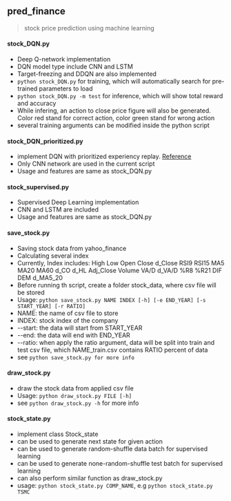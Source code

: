 ## pred_finance
> stock price prediction using machine learning

#### stock_DQN.py
 - Deep Q-network implementation
 - DQN model type include CNN and LSTM
 - Target-freezing and DDQN are also implemented
 - ```python stock_DQN.py``` for training, which will automatically search for pre-trained parameters to load
 - ```python stock_DQN.py -m test``` for inference, which will show total reward and accuracy
 - While infering, an action to close price figure will also be generated. Color red stand for correct action, color green stand for wrong action
 - several training arguments can be modified inside the python script

#### stock_DQN_prioritized.py
 - implement DQN with prioritized experiency replay. [Reference](http://arxiv.org/pdf/1511.05952v4.pdf)
 - Only CNN network are used in the current script
 - Usage and features are same as stock_DQN.py

#### stock_supervised.py
 - Supervised Deep Learning implementation
 - CNN and LSTM are included
 - Usage and features are same as stock_DQN.py

#### save_stock.py
 - Saving stock data from yahoo_finance
 - Calculating several index
 - Currently, Index includes: High Low Open Close d_Close RSI9 RSI15 MA5 MA20 MA60 d_CO d_HL Adj_Close Volume VA/D d_VA/D %R8 %R21 DIF DEM d_MA5_20
 - Before running th script,  create a folder stock_data, where csv file will be stored
 - Usage: ```python save_stock.py NAME INDEX [-h] [-e END_YEAR] [-s START_YEAR] [-r RATIO]```
 - NAME: the name of csv file to store
 - INDEX: stock index of the company
 - --start: the data will start from START_YEAR
 - --end: the data will end with END_YEAR
 - --ratio: when apply the ratio argument, data will be split into train and test csv file, which NAME_train.csv contains RATIO percent of data
 - see ```python save_stock.py for more info```

#### draw_stock.py
 - draw the stock data from applied csv file
 - Usage: ```python draw_stock.py FILE [-h]```
 - see ```python draw_stock.py -h``` for more info

#### stock_state.py
 - implement class Stock_state
 - can be used to generate next state for given action
 - can be used to generate random-shuffle data batch for supervised learning
 - can be used to generate none-random-shuffle test batch for supervised learning
 - can also perform similar function as draw_stock.py
 - usage: ```python stock_state.py COMP_NAME```, e.g ```python stock_state.py TSMC```
